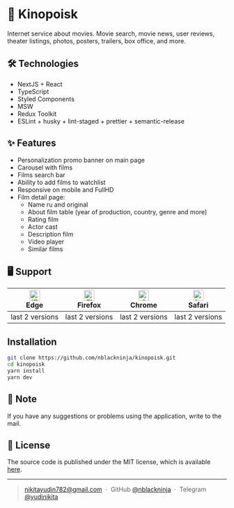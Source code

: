 # 🍿 Kinopoisk

Internet service about movies. Movie search, movie news, user reviews, theater listings, photos, posters, trailers, box office, and more.

## 🛠 Technologies
- NextJS + React
- TypeScript
- Styled Components
- MSW
- Redux Toolkit
- ESLint + husky + lint-staged + prettier + semantic-release

## ✨ Features
- Personalization promo banner on main page
- Carousel with films
- Films search bar
- Ability to add films to watchlist
- Responsive on mobile and FullHD
- Film detail page:
  - Name ru and original
  - About film table (year of production, country, genre and more)
  - Rating film
  - Actor cast
  - Description film
  - Video player
  - Similar films

## 🖥 Support

| [<img src="https://raw.githubusercontent.com/alrra/browser-logos/master/src/edge/edge_48x48.png" alt="IE / Edge" width="24px" height="24px" />](http://godban.github.io/browsers-support-badges/)<br>Edge | [<img src="https://raw.githubusercontent.com/alrra/browser-logos/master/src/firefox/firefox_48x48.png" alt="Firefox" width="24px" height="24px" />](http://godban.github.io/browsers-support-badges/)<br>Firefox | [<img src="https://raw.githubusercontent.com/alrra/browser-logos/master/src/chrome/chrome_48x48.png" alt="Chrome" width="24px" height="24px" />](http://godban.github.io/browsers-support-badges/)<br>Chrome | [<img src="https://raw.githubusercontent.com/alrra/browser-logos/master/src/safari/safari_48x48.png" alt="Safari" width="24px" height="24px" />](http://godban.github.io/browsers-support-badges/)<br>Safari |
| --- | --- | --- | --- |
| last 2 versions | last 2 versions | last 2 versions | last 2 versions |

## Installation

```bash
git clone https://github.com/nblackninja/kinopoisk.git
cd kinopoisk
yarn install
yarn dev
```

## 💬 Note

If you have any suggestions or problems using the application, write to the
mail.

## 🔐 License

The source code is published under the MIT license, which is available [here](LICENSE).

---

> nikitayudin782@gmail.com &nbsp;&middot;&nbsp;
> GitHub [@nblackninja](https://github.com/с) &nbsp;&middot;&nbsp;
> Telegram [@yudinikita](https://t.me/yudinikita)


